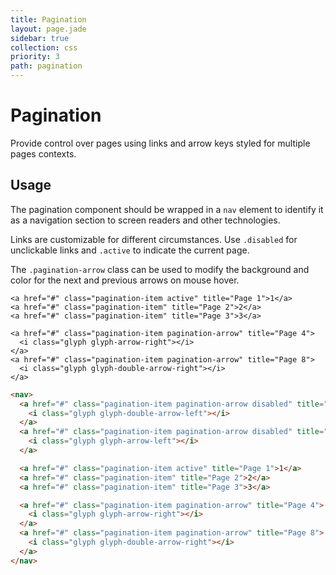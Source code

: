 ```yaml
---
title: Pagination
layout: page.jade
sidebar: true
collection: css
priority: 3
path: pagination
---
```


# Pagination

Provide control over pages using links and arrow keys styled for multiple pages contexts.

## Usage

The pagination component should be wrapped in a `nav` element to identify it as a
navigation section to screen readers and other technologies.

Links are customizable for different circumstances. Use `.disabled` for unclickable links and `.active` to indicate the current page.

The `.pagination-arrow` class can be used to modify the background and color for the next and previous arrows on mouse hover.

<div class="example example-code">
  <nav>
    <a href="#" class="pagination-item pagination-arrow disabled" title="Page 0">
      <i class="glyph glyph-double-arrow-left"></i>
    </a>
    <a href="#" class="pagination-item pagination-arrow disabled" title="Page 1">
      <i class="glyph glyph-arrow-left"></i>
    </a>

    <a href="#" class="pagination-item active" title="Page 1">1</a>
    <a href="#" class="pagination-item" title="Page 2">2</a>
    <a href="#" class="pagination-item" title="Page 3">3</a>

    <a href="#" class="pagination-item pagination-arrow" title="Page 4">
      <i class="glyph glyph-arrow-right"></i>
    </a>
    <a href="#" class="pagination-item pagination-arrow" title="Page 8">
      <i class="glyph glyph-double-arrow-right"></i>
    </a>
  </nav>
</div>

```html
<nav>
  <a href="#" class="pagination-item pagination-arrow disabled" title="Page 0">
    <i class="glyph glyph-double-arrow-left"></i>
  </a>
  <a href="#" class="pagination-item pagination-arrow disabled" title="Page 1">
    <i class="glyph glyph-arrow-left"></i>
  </a>

  <a href="#" class="pagination-item active" title="Page 1">1</a>
  <a href="#" class="pagination-item" title="Page 2">2</a>
  <a href="#" class="pagination-item" title="Page 3">3</a>

  <a href="#" class="pagination-item pagination-arrow" title="Page 4">
    <i class="glyph glyph-arrow-right"></i>
  </a>
  <a href="#" class="pagination-item pagination-arrow" title="Page 8">
    <i class="glyph glyph-double-arrow-right"></i>
  </a>
</nav>
```
